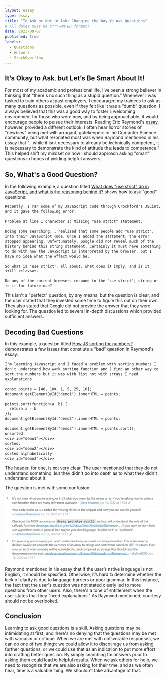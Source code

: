 ```yaml
---
layout: essay
type: essay
title: "To Ask or Not to Ask: Changing the Way We Ask Questions"
# All dates must be YYYY-MM-DD format!
date: 2023-09-07
published: true
labels:
  - Questions
  - Answers
  - StackOverflow
---
```


## It’s Okay to Ask, but Let’s Be Smart About It!

For most of my academic and professional life, I’ve been a strong believer in thinking that “there's no such thing as a stupid question.” Whenever I was tasked to train others at past employers, I encouraged my trainees to ask as many questions as possible, even if they felt like it was a “dumb” question. I always believed that this was a good way to foster a welcoming environment for those who were new, and by being approachable, it would encourage people to pursue their interests. Reading Eric Raymond's [essay](http://www.catb.org/esr/faqs/smart-questions.html#writewell/), however, provided a different outlook. I often hear horror stories of "newbies" being met with arrogant, gatekeepers in the Computer Science community, but what resonated most was when Raymond mentioned in his essay that "…while it isn’t necessary to already be technically competent, it is necessary to demonstrate the kind of attitude that leads to competence." This helped shift my mindset on how I should approach asking "smart" questions in hopes of yielding helpful answers. 

## So, What's a Good Question?

In the following example, a question titled [What does "use strict" do in JavaScript, and what is the reasoning behind it?](https://stackoverflow.com/questions/1335851/what-does-use-strict-do-in-javascript-and-what-is-the-reasoning-behind-it) shows how to ask "good" questions: 

```
Recently, I ran some of my JavaScript code through Crockford's JSLint, and it gave the following error:

Problem at line 1 character 1: Missing "use strict" statement.

Doing some searching, I realized that some people add "use strict"; into their JavaScript code. Once I added the statement, the error stopped appearing. Unfortunately, Google did not reveal much of the history behind this string statement. Certainly it must have something to do with how the JavaScript is interpreted by the browser, but I have no idea what the effect would be.

So what is "use strict"; all about, what does it imply, and is it still relevant?

Do any of the current browsers respond to the "use strict"; string or is it for future use?
```
This isn't a "perfect" question, by any means, but the question is clear, and the user stated that they invested some time to figure this out on their own. They also stated that Google did not provide the answer that they were looking for. The question led to several in-depth discussions which provided sufficient answers. 

## Decoding Bad Questions

In this example, a question titled [How JS sorting the numbers?](https://stackoverflow.com/questions/72671175/how-js-sorting-the-numbers) demonstrates a few issues that constiute a "bad" question in Raymond's essay:

```
I'm learning Javascript and I faced a problem with sorting numbers I don't understand how work sorting function and I find an other way to sort the numbers but it was with list not with arrays I need explanations.

const points = [40, 100, 1, 5, 25, 10];
document.getElementById("demo1").innerHTML = points;

points.sort(function(a, b) {
  return a - b
});
document.getElementById("demo2").innerHTML = points;

document.getElementById("demo3").innerHTML = points.sort();
unsorted:
<div id="demo1"></div>
sorted:
<div id="demo2"></div>
sorted alphabetically:
<div id="demo3"></div>
```
The header, for one, is not very clear. The user mentioned that they do not understand something, but they didn't go into depth as to what they didn't understand about it.

The question is met with some confusion:

<img class="img-fluid" src="/img/reflect-on-smart-questions/stack-overflow-bad-question.jpg">

Raymond mentioned in his essay that if the user’s native language is not English, it should be specified. Otherwise, it’s hard to determine whether the lack of clarity is due to language barriers or poor grammar. In this instance, the fact that the user's question was not stated clearly led to more questions from other users. Also, there's a tone of entitlement when the user states that they "need explanations." As Raymond mentioned, courtesy should not be overlooked. 

## Conclusion

Learning to ask good questions is a skill. Asking questions may be intimidating at first, and there's no denying that the questions may be met with sarcasm or critique. When we are met with unfavorable responses, we can do one of two things: we could allow it to discourage us from asking further questions, or we could use that as an indication to put more effort into crafting better question. By simply searching for answers prior to asking them could lead to helpful results. When we ask others for help, we need to recognize that we are also asking for their time, and as we often hear, time is a valuable thing. We shouldn't take advantage of that. 
